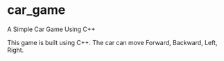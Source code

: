 # car_game
A Simple Car Game Using C++

This game is built using C++.
The car can move Forward, Backward, Left, Right.

